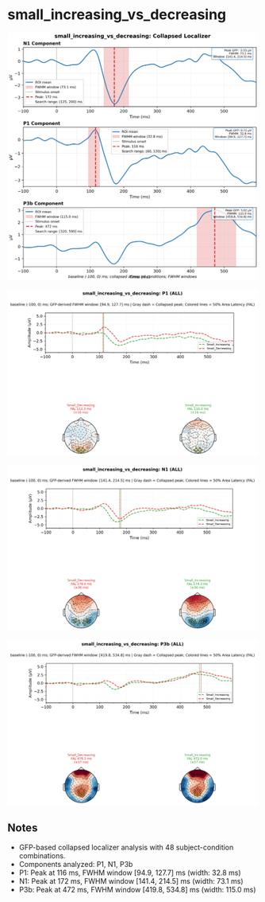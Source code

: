 # small_increasing_vs_decreasing

![figure](docs/assets/plots/small_increasing_vs_decreasing/small_increasing_vs_decreasing-collapsed_localizer.png)

![figure](docs/assets/plots/small_increasing_vs_decreasing/small_increasing_vs_decreasing-P1.png)

![figure](docs/assets/plots/small_increasing_vs_decreasing/small_increasing_vs_decreasing-N1.png)

![figure](docs/assets/plots/small_increasing_vs_decreasing/small_increasing_vs_decreasing-P3b.png)


## Notes

- GFP-based collapsed localizer analysis with 48 subject-condition combinations.
- Components analyzed: P1, N1, P3b
- P1: Peak at 116 ms, FWHM window [94.9, 127.7] ms (width: 32.8 ms)
- N1: Peak at 172 ms, FWHM window [141.4, 214.5] ms (width: 73.1 ms)
- P3b: Peak at 472 ms, FWHM window [419.8, 534.8] ms (width: 115.0 ms)
